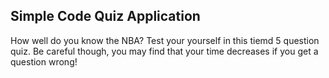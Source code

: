 ## Simple Code Quiz Application 

How well do you know the NBA?  Test your yourself in this tiemd 5 question quiz.  Be careful though, you may find that your time decreases if you get a question wrong!